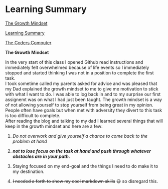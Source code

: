 # Learning Summary
[The Growth Mindset](./growth_mindset.md)

[Learning Summary](./learning_summary.md)

[The Coders Computer](./The_Coders_Computer.md)


**The Growth Mindset**

In the very start of this class I opened Github read instructions and immediately felt overwhelmed because of life events so I immediately stopped and started thinking I was not in a position to complete the first task.  
I took sometime called my parents asked for advice and was pleased that my Dad explained the growth mindset to me to give me motivation to stick with what I want to do.
I was able to log back in and to my surprise our first assignemt was on what I had just been taught.
The growth mindset is a way of not allowing yourself to stop yourself from being great in my opinion.
People often have goals but when met with adversity they divert to this task is too difficult to complete.  
After reading the blog and talking to my dad I learned several things that will keep in the growth mindset and here are a few:

1. *Do not overwork and give yourself a chance to come back to the problem at hand*

2. ***not to lose focus on the task at hand and push through whatever obstacles are in your path.***

3. Staying focused on my end-goal and the things I need to do make it to my destination.

4. ~~I needed a forth to show my cool markdown skills~~ :smiley: so disregard this.
